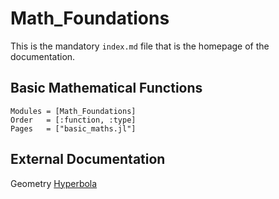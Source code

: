 # Math_Foundations

This is the mandatory `index.md` file that is the homepage of the documentation.

## Basic Mathematical Functions

```@autodocs
Modules = [Math_Foundations]
Order   = [:function, :type]
Pages   = ["basic_maths.jl"]
```

## External Documentation

 Geometry
[Hyperbola](geometry/Hyperbola.md)
